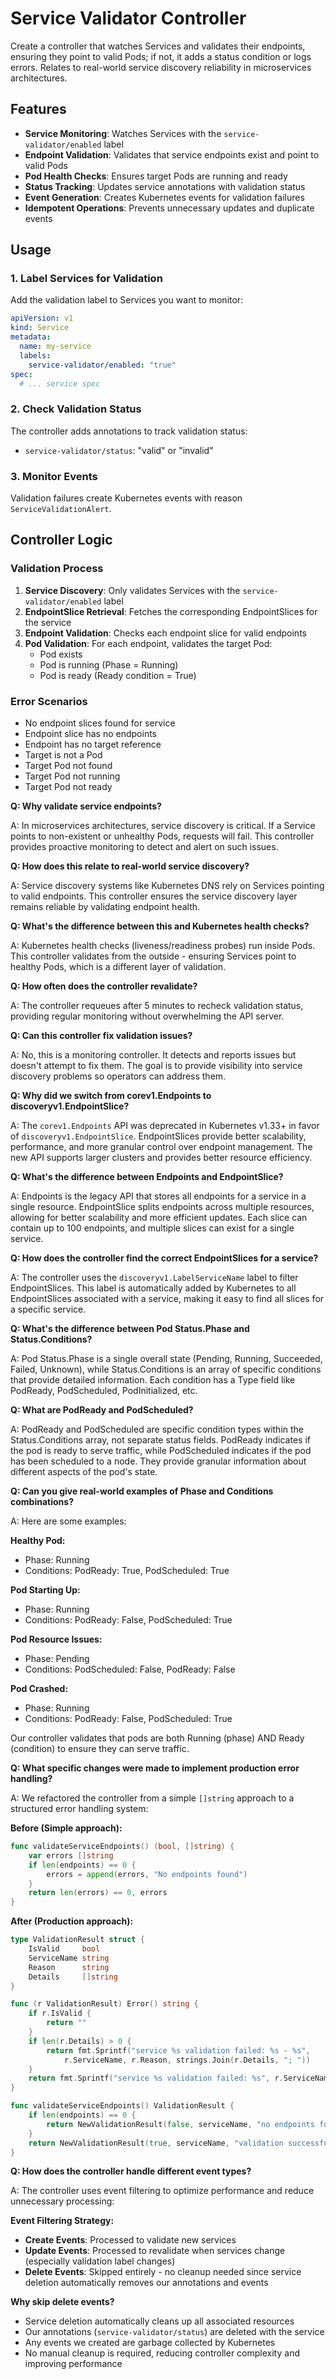 # Service Validator Controller

Create a controller that watches Services and validates their endpoints, ensuring they point to valid Pods; if not, it adds a status condition or logs errors. Relates to real-world service discovery reliability in microservices architectures.

## Features

- **Service Monitoring**: Watches Services with the `service-validator/enabled` label
- **Endpoint Validation**: Validates that service endpoints exist and point to valid Pods
- **Pod Health Checks**: Ensures target Pods are running and ready
- **Status Tracking**: Updates service annotations with validation status
- **Event Generation**: Creates Kubernetes events for validation failures
- **Idempotent Operations**: Prevents unnecessary updates and duplicate events

## Usage

### 1. Label Services for Validation

Add the validation label to Services you want to monitor:

```yaml
apiVersion: v1
kind: Service
metadata:
  name: my-service
  labels:
    service-validator/enabled: "true"
spec:
  # ... service spec
```

### 2. Check Validation Status

The controller adds annotations to track validation status:

- `service-validator/status`: "valid" or "invalid"

### 3. Monitor Events

Validation failures create Kubernetes events with reason `ServiceValidationAlert`.

## Controller Logic

### Validation Process

1. **Service Discovery**: Only validates Services with the `service-validator/enabled` label
2. **EndpointSlice Retrieval**: Fetches the corresponding EndpointSlices for the service
3. **Endpoint Validation**: Checks each endpoint slice for valid endpoints
4. **Pod Validation**: For each endpoint, validates the target Pod:
   - Pod exists
   - Pod is running (Phase = Running)
   - Pod is ready (Ready condition = True)

### Error Scenarios

- No endpoint slices found for service
- Endpoint slice has no endpoints
- Endpoint has no target reference
- Target is not a Pod
- Target Pod not found
- Target Pod not running
- Target Pod not ready

**Q: Why validate service endpoints?**

A: In microservices architectures, service discovery is critical. If a Service points to non-existent or unhealthy Pods, requests will fail. This controller provides proactive monitoring to detect and alert on such issues.

**Q: How does this relate to real-world service discovery?**

A: Service discovery systems like Kubernetes DNS rely on Services pointing to valid endpoints. This controller ensures the service discovery layer remains reliable by validating endpoint health.

**Q: What's the difference between this and Kubernetes health checks?**

A: Kubernetes health checks (liveness/readiness probes) run inside Pods. This controller validates from the outside - ensuring Services point to healthy Pods, which is a different layer of validation.

**Q: How often does the controller revalidate?**

A: The controller requeues after 5 minutes to recheck validation status, providing regular monitoring without overwhelming the API server.

**Q: Can this controller fix validation issues?**

A: No, this is a monitoring controller. It detects and reports issues but doesn't attempt to fix them. The goal is to provide visibility into service discovery problems so operators can address them.

**Q: Why did we switch from corev1.Endpoints to discoveryv1.EndpointSlice?**

A: The `corev1.Endpoints` API was deprecated in Kubernetes v1.33+ in favor of `discoveryv1.EndpointSlice`. EndpointSlices provide better scalability, performance, and more granular control over endpoint management. The new API supports larger clusters and provides better resource efficiency.

**Q: What's the difference between Endpoints and EndpointSlice?**

A: Endpoints is the legacy API that stores all endpoints for a service in a single resource. EndpointSlice splits endpoints across multiple resources, allowing for better scalability and more efficient updates. Each slice can contain up to 100 endpoints, and multiple slices can exist for a single service.

**Q: How does the controller find the correct EndpointSlices for a service?**

A: The controller uses the `discoveryv1.LabelServiceName` label to filter EndpointSlices. This label is automatically added by Kubernetes to all EndpointSlices associated with a service, making it easy to find all slices for a specific service.

**Q: What's the difference between Pod Status.Phase and Status.Conditions?**

A: Pod Status.Phase is a single overall state (Pending, Running, Succeeded, Failed, Unknown), while Status.Conditions is an array of specific conditions that provide detailed information. Each condition has a Type field like PodReady, PodScheduled, PodInitialized, etc.

**Q: What are PodReady and PodScheduled?**

A: PodReady and PodScheduled are specific condition types within the Status.Conditions array, not separate status fields. PodReady indicates if the pod is ready to serve traffic, while PodScheduled indicates if the pod has been scheduled to a node. They provide granular information about different aspects of the pod's state.

**Q: Can you give real-world examples of Phase and Conditions combinations?**

A: Here are some examples:

**Healthy Pod:**
- Phase: Running
- Conditions: PodReady: True, PodScheduled: True

**Pod Starting Up:**
- Phase: Running  
- Conditions: PodReady: False, PodScheduled: True

**Pod Resource Issues:**
- Phase: Pending
- Conditions: PodScheduled: False, PodReady: False

**Pod Crashed:**
- Phase: Running
- Conditions: PodReady: False, PodScheduled: True

Our controller validates that pods are both Running (phase) AND Ready (condition) to ensure they can serve traffic.

**Q: What specific changes were made to implement production error handling?**

A: We refactored the controller from a simple `[]string` approach to a structured error handling system:

**Before (Simple approach):**
```go
func validateServiceEndpoints() (bool, []string) {
    var errors []string
    if len(endpoints) == 0 {
        errors = append(errors, "No endpoints found")
    }
    return len(errors) == 0, errors
}
```

**After (Production approach):**
```go
type ValidationResult struct {
    IsValid     bool
    ServiceName string
    Reason      string
    Details     []string
}

func (r ValidationResult) Error() string {
    if r.IsValid {
        return ""
    }
    if len(r.Details) > 0 {
        return fmt.Sprintf("service %s validation failed: %s - %s",
            r.ServiceName, r.Reason, strings.Join(r.Details, "; "))
    }
    return fmt.Sprintf("service %s validation failed: %s", r.ServiceName, r.Reason)
}

func validateServiceEndpoints() ValidationResult {
    if len(endpoints) == 0 {
        return NewValidationResult(false, serviceName, "no endpoints found")
    }
    return NewValidationResult(true, serviceName, "validation successful")
}
```

**Q: How does the controller handle different event types?**

A: The controller uses event filtering to optimize performance and reduce unnecessary processing:

**Event Filtering Strategy:**
- **Create Events**: Processed to validate new services
- **Update Events**: Processed to revalidate when services change (especially validation label changes)
- **Delete Events**: Skipped entirely - no cleanup needed since service deletion automatically removes our annotations and events

**Why skip delete events?**
- Service deletion automatically cleans up all associated resources
- Our annotations (`service-validator/status`) are deleted with the service
- Any events we created are garbage collected by Kubernetes
- No manual cleanup is required, reducing controller complexity and improving performance